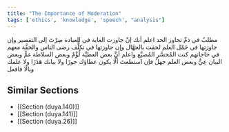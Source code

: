 ```yaml
---
title: "The Importance of Moderation"
tags: ['ethics', 'knowledge', 'speech', "analysis"]
---
```


 مطلبٌ في ذمِّ تجاوز الحد اعلم أنك إنْ جاوزت الغاية في العبادة صِرْتَ إلى التقصير وإن جاوزتها في حَمْل العلم لحقت بالجهَّال وإن جاوزتها في تكلُّف رضى الناس والخفَّة معهم في حاجاتهم كنت المُحسَّر المُضيَّع  واعلم أنَّ بعض العطيَّة لُؤْمٌ وبعض السلاطة غمٌّ وبعض البيان عِيٌّ وبعض العلم جهلٌ  فإن استطعتَ ألَّا يكون عطاؤك جورًا ولا بيانك هَذَرًا ولا علمك وبالًا فافعل

## Similar Sections
- [[Section (duya.140)]]
 - [[Section (duya.141)]]
 - [[Section (duya.26)]]

